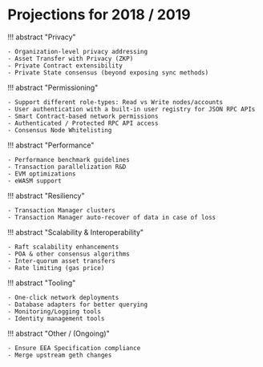 # Projections for 2018 / 2019

!!! abstract "Privacy" 

    - Organization-level privacy addressing
    - Asset Transfer with Privacy (ZKP)
    - Private Contract extensibility
    - Private State consensus (beyond exposing sync methods)

!!! abstract "Permissioning"

    - Support different role-types: Read vs Write nodes/accounts
    - User authentication with a built-in user registry for JSON RPC APIs
    - Smart Contract-based network permissions
    - Authenticated / Protected RPC API access
    - Consensus Node Whitelisting

!!! abstract "Performance"

    - Performance benchmark guidelines
    - Transaction parallelization R&D
    - EVM optimizations
    - eWASM support

!!! abstract "Resiliency"

    - Transaction Manager clusters
    - Transaction Manager auto-recover of data in case of loss

!!! abstract "Scalability & Interoperability"

    - Raft scalability enhancements
    - POA & other consensus algorithms
    - Inter-quorum asset transfers
    - Rate limiting (gas price)

!!! abstract "Tooling"

    - One-click network deployments
    - Database adapters for better querying
    - Monitoring/Logging tools
    - Identity management tools

!!! abstract "Other / (Ongoing)"

    - Ensure EEA Specification compliance
    - Merge upstream geth changes
